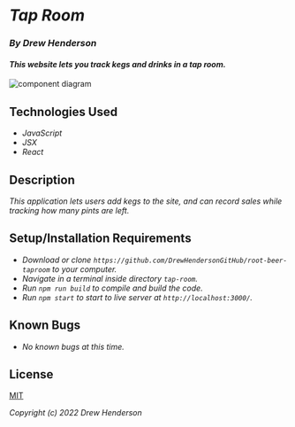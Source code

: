 # _Tap Room_

### _By Drew Henderson_

#### _This website lets you track kegs and drinks in a tap room._

![component diagram]("/tap-room/diagram.png")

## Technologies Used

* _JavaScript_
* _JSX_
* _React_

## Description

_This application lets users add kegs to the site, and can record sales while tracking how many pints are left._

## Setup/Installation Requirements

* _Download or clone ```https://github.com/DrewHendersonGitHub/root-beer-taproom``` to your computer._
* _Navigate in a terminal inside directory ```tap-room```._
* _Run `npm run build` to compile and build the code._
* _Run `npm start` to start to live server at ```http://localhost:3000/```._

## Known Bugs

* _No known bugs at this time._

## License

[MIT](https://opensource.org/licenses/MIT)

_Copyright (c) 2022  Drew Henderson_